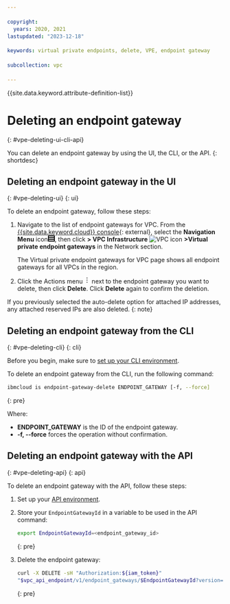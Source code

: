 ```yaml
---

copyright:
  years: 2020, 2021
lastupdated: "2023-12-18"

keywords: virtual private endpoints, delete, VPE, endpoint gateway

subcollection: vpc

---
```


{{site.data.keyword.attribute-definition-list}}

# Deleting an endpoint gateway
{: #vpe-deleting-ui-cli-api}

You can delete an endpoint gateway by using the UI, the CLI, or the API.
{: shortdesc}

## Deleting an endpoint gateway in the UI
{: #vpe-deleting-ui}
{: ui}

To delete an endpoint gateway, follow these steps:

1. Navigate to the list of endpoint gateways for VPC. From the [{{site.data.keyword.cloud}} console](/login){: external}, select the **Navigation Menu** icon![menu icon](/images/menu_icon.png), then click **> VPC Infrastructure** ![VPC icon](../../icons/vpc.svg) **>Virtual private endpoint gateways** in the Network section.

   The Virtual private endpoint gateways for VPC page shows all endpoint gateways for all VPCs in the region.

2. Click the Actions menu ![Actions menu](images/overflow.png) next to the endpoint gateway you want to delete, then click **Delete**. Click **Delete** again to confirm the deletion.

If you previously selected the auto-delete option for attached IP addresses, any attached reserved IPs are also deleted.
{: note}

## Deleting an endpoint gateway from the CLI
{: #vpe-deleting-cli}
{: cli}

Before you begin, make sure to [set up your CLI environment](/docs/vpc?topic=vpc-infrastructure-cli-plugin-vpc-reference).

To delete an endpoint gateway from the CLI, run the following command:

```sh
ibmcloud is endpoint-gateway-delete ENDPOINT_GATEWAY [-f, --force]
```
{: pre}

Where:

* **ENDPOINT_GATEWAY** is the ID of the endpoint gateway.
* **-f, --force** forces the operation without confirmation.

## Deleting an endpoint gateway with the API
{: #vpe-deleting-api}
{: api}

To delete an endpoint gateway with the API, follow these steps:

1. Set up your [API environment](/docs/vpc?topic=vpc-set-up-environment#api-prerequisites-setup).
1. Store your `EndpointGatewayId` in a variable to be used in the API command:

    ```sh
    export EndpointGatewayId=<endpoint_gateway_id>
    ```
    {: pre}

1. Delete the endpoint gateway:

   ```sh
   curl -X DELETE -sH "Authorization:${iam_token}"
   "$vpc_api_endpoint/v1/endpoint_gateways/$EndpointGatewayId?version=$api_version&generation=2"
   ```
   {: pre}
